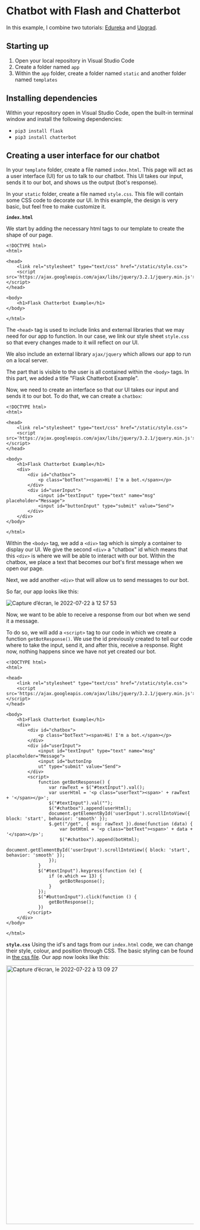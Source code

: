 # Chatbot with Flash and Chatterbot

In this example, I combine two tutorials: [Edureka](https://www.edureka.co/blog/how-to-make-a-chatbot-in-python/) and [Upgrad](https://www.upgrad.com/blog/how-to-make-chatbot-in-python/).

## Starting up
1. Open your local repository in Visual Studio Code
2. Create a folder named `app` 
3. Within the `app` folder, create a folder named `static` and another folder named `templates`

## Installing dependencies
Within your repository open in Visual Studio Code, open the built-in terminal window and install the following dependencies:
* `pip3 install flask` 
* `pip3 install chatterbot`

## Creating a user interface for our chatbot
In your `template` folder, create a file named `index.html`. This page will act as a user interface (UI) for us to talk to our chatbot. This UI takes
our input, sends it to our bot, and shows us the output (bot's response). 

In your `static` folder, create a file named `style.css`. This file will contain some CSS code to decorate our UI. In this example, the design is very
basic, but feel free to make customize it. 

**`index.html`**

We start by adding the necessary html tags to our template to create the shape of our page. 

```
<!DOCTYPE html>
<html>

<head>
    <link rel="stylesheet" type="text/css" href="/static/style.css">
    <script src='https://ajax.googleapis.com/ajax/libs/jquery/3.2.1/jquery.min.js'></script>
</head>

<body>
    <h1>Flask Chatterbot Example</h1>
</body>

</html>
```

The `<head>` tag is used to include links and external libraries that we may need for our app to function. In our case, we link our style sheet `style.css`
so that every changes made to it will reflect on our UI. 

We also include an external library `ajax/jquery` which allows our app to run on a local server. 

The part that is visible to the user is all contained within the `<body>` tags. In this part, we added a title "Flask Chatterbot Example". 

Now, we need to create an interface so that our UI takes our input and sends it to our bot. To do that, we can create a `chatbox`: 

```
<!DOCTYPE html>
<html>

<head>
    <link rel="stylesheet" type="text/css" href="/static/style.css">
    <script src='https://ajax.googleapis.com/ajax/libs/jquery/3.2.1/jquery.min.js'></script>
</head>

<body>
    <h1>Flask Chatterbot Example</h1>
    <div>
        <div id="chatbox">
            <p class="botText"><span>Hi! I'm a bot.</span></p>
        </div>
        <div id="userInput">
            <input id="textInput" type="text" name="msg" placeholder="Message">
            <input id="buttonInput" type="submit" value="Send">
        </div>
    </div>
</body>

</html>
```

Within the `<body>` tag, we add a `<div>` tag which is simply a container to display our UI. We give the second `<div>` a "chatbox" id which means
that this `<div>` is where we will be able to interact with our bot. Within the chatbox, we place a text that becomes our bot's first message when we
open our page. 

Next, we add another `<div>` that will allow us to send messages to our bot.

So far, our app looks like this: 

![Capture d’écran, le 2022-07-22 à 12 57 53](https://user-images.githubusercontent.com/17911957/180488086-1b6e144c-6e52-47a5-b298-410746dbb934.png)

Now, we want to be able to receive a response from our bot when we send it a message. 

To do so, we will add a `<script>` tag to our code in which we create a function `getBotResponse()`. We use the id previously created to tell our code
where to take the input, send it, and after this, receive a response. Right now, nothing happens since we have not yet created our bot. 


```
<!DOCTYPE html>
<html>

<head>
    <link rel="stylesheet" type="text/css" href="/static/style.css">
    <script src='https://ajax.googleapis.com/ajax/libs/jquery/3.2.1/jquery.min.js'></script>
</head>

<body>
    <h1>Flask Chatterbot Example</h1>
    <div>
        <div id="chatbox">
            <p class="botText"><span>Hi! I'm a bot.</span></p>
        </div>
        <div id="userInput">
            <input id="textInput" type="text" name="msg" placeholder="Message">
            <input id="buttonInp
            ut" type="submit" value="Send">
        </div>
        <script>
            function getBotResponse() {
                var rawText = $("#textInput").val();
                var userHtml = '<p class="userText"><span>' + rawText + '</span></p>';
                $("#textInput").val("");
                $("#chatbox").append(userHtml);
                document.getElementById('userInput').scrollIntoView({ block: 'start', behavior: 'smooth' });
                $.get("/get", { msg: rawText }).done(function (data) {
                    var botHtml = '<p class="botText"><span>' + data + '</span></p>';
                    $("#chatbox").append(botHtml);
                    document.getElementById('userInput').scrollIntoView({ block: 'start', behavior: 'smooth' });
                });
            }
            $("#textInput").keypress(function (e) {
                if (e.which == 13) {
                    getBotResponse();
                }
            });
            $("#buttonInput").click(function () {
                getBotResponse();
            })
        </script>
    </div>
</body>

</html>
```

**`style.css`**
Using the id's and tags from our `index.html` code, we can change their style, colour, and position through CSS. The basic styling can be found in
[the css file](https://github.com/jaslatendresse/summer-chatbot/blob/main/app_1/static/style.css). Our app now looks like this:

<img width="695" alt="Capture d’écran, le 2022-07-22 à 13 09 27" src="https://user-images.githubusercontent.com/17911957/180489904-602379b9-f5f6-475e-b6d0-4e4f03533b36.png">



